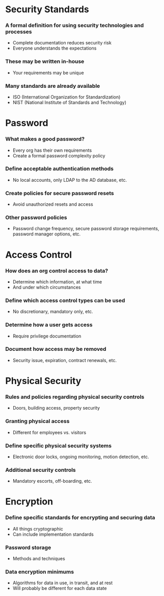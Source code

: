 # Security Standards
### A formal definition for using security technologies and processes
- Complete documentation reduces security risk
- Everyone understands the expectations
### These may be written in-house
- Your requirements may be unique
### Many standards are already available
- ISO (International Organization for Standardization)
- NIST (National Institute of Standards and Technology)
# Password
### What makes a good password?
- Every org has their own requirements
- Create a formal password complexity policy
### Define acceptable authentication methods
- No local accounts, only LDAP to the AD database, etc.
### Create policies for secure password resets
- Avoid unauthorized resets and access
### Other password policies
- Password change frequency, secure password storage requirements, password manager options, etc.
# Access Control
### How does an org control access to data?
- Determine which information, at what time
- And under which circumstances
### Define which access control types can be used
- No discretionary, mandatory only, etc.
### Determine how a user gets access
- Require privilege documentation
### Document how access may be removed
- Security issue, expiration, contract renewals, etc.
# Physical Security
### Rules and policies regarding physical security controls
- Doors, building access, property security
### Granting physical access
- Different for employees vs. visitors
### Define specific physical security systems
- Electronic door locks, ongoing monitoring, motion detection, etc.
### Additional security controls
- Mandatory escorts, off-boarding, etc.
# Encryption
### Define specific standards for encrypting and securing data
- All things cryptographic
- Can include implementation standards
### Password storage
- Methods and techniques
### Data encryption minimums
- Algorithms for data in use, in transit, and at rest
- Will probably be different for each data state